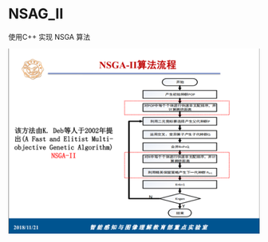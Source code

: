 # NSAG_II

使用C++ 实现 NSGA 算法

![](https://github.com/Chineseguuys/NSGA_II/blob/master/NEGA_II/%E8%BF%87%E7%A8%8B.PNG)
